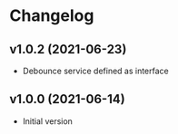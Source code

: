# Changelog

## v1.0.2 (2021-06-23)
- Debounce service defined as interface

## v1.0.0 (2021-06-14)
- Initial version

